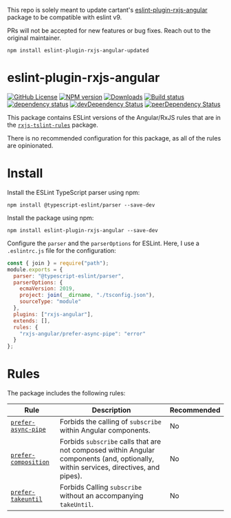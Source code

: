 
This repo is solely meant to update cartant's [eslint-plugin-rxjs-angular](https://github.com/cartant/eslint-plugin-rxjs-angular) package to be compatible with eslint v9.

PRs will not be accepted for new features or bug fixes. Reach out to the original maintainer.

```
npm install eslint-plugin-rxjs-angular-updated
```

# eslint-plugin-rxjs-angular

[![GitHub License](https://img.shields.io/badge/license-MIT-blue.svg)](https://github.com/cartant/eslint-plugin-rxjs-angular/blob/master/LICENSE)
[![NPM version](https://img.shields.io/npm/v/eslint-plugin-rxjs-angular.svg)](https://www.npmjs.com/package/eslint-plugin-rxjs-angular)
[![Downloads](http://img.shields.io/npm/dm/eslint-plugin-rxjs-angular.svg)](https://npmjs.org/package/eslint-plugin-rxjs-angular)
[![Build status](https://img.shields.io/circleci/build/github/cartant/eslint-plugin-rxjs-angular?token=d3e3fd6613244558287da156fd9e0c4357a2170c)](https://app.circleci.com/pipelines/github/cartant)
[![dependency status](https://img.shields.io/david/cartant/eslint-plugin-rxjs-angular.svg)](https://david-dm.org/cartant/eslint-plugin-rxjs-angular)
[![devDependency Status](https://img.shields.io/david/dev/cartant/eslint-plugin-rxjs-angular.svg)](https://david-dm.org/cartant/eslint-plugin-rxjs-angular#info=devDependencies)
[![peerDependency Status](https://img.shields.io/david/peer/cartant/eslint-plugin-rxjs-angular.svg)](https://david-dm.org/cartant/eslint-plugin-rxjs-angular#info=peerDependencies)

This package contains ESLint versions of the Angular/RxJS rules that are in the [`rxjs-tslint-rules`](https://github.com/cartant/rxjs-tslint-rules) package.

There is no recommended configuration for this package, as all of the rules are opinionated.

# Install

Install the ESLint TypeScript parser using npm:

```
npm install @typescript-eslint/parser --save-dev
```

Install the package using npm:

```
npm install eslint-plugin-rxjs-angular --save-dev
```

Configure the `parser` and the `parserOptions` for ESLint. Here, I use a `.eslintrc.js` file for the configuration:

```js
const { join } = require("path");
module.exports = {
  parser: "@typescript-eslint/parser",
  parserOptions: {
    ecmaVersion: 2019,
    project: join(__dirname, "./tsconfig.json"),
    sourceType: "module"
  },
  plugins: ["rxjs-angular"],
  extends: [],
  rules: {
    "rxjs-angular/prefer-async-pipe": "error"
  }
};
```

# Rules

The package includes the following rules:

| Rule | Description | Recommended |
| --- | --- | --- |
| [`prefer-async-pipe`](https://github.com/cartant/eslint-plugin-rxjs-angular/blob/main/docs/rules/prefer-async-pipe.md) | Forbids the calling of `subscribe` within Angular components. | No |
| [`prefer-composition`](https://github.com/cartant/eslint-plugin-rxjs-angular/blob/main/docs/rules/prefer-composition.md) | Forbids `subscribe` calls that are not composed within Angular components (and, optionally, within services, directives, and pipes). | No |
| [`prefer-takeuntil`](https://github.com/cartant/eslint-plugin-rxjs-angular/blob/main/docs/rules/prefer-takeuntil.md) | Forbids Calling `subscribe` without an accompanying `takeUntil`. | No |
